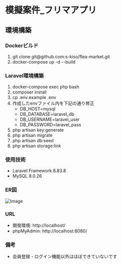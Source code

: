 <h1>模擬案件_フリマアプリ</h1>
<h2>環境構築</h2>
<h3>Dockerビルド</h3>
<ol>
  <li>git clone git@github.com:s-kiso/flea-market.git</li>
  <li>docker-compose up -d --build</li>
</ol>

<h3>Laravel環境構築</h3>
<ol>
  <li>docker-compose exec php bash</li>
  <li>composer install</li>
  <li>cp .env.example .env</li>
  <li>作成したenvファイル内を下記の通り修正
    <ul>
      <li>DB_HOST=mysql</li>
      <li>DB_DATABASE=laravel_db</li>
      <li>DB_USERNAME=laravel_user</li>
      <li>DB_PASSWORD=laravel_pass</li>
    </ul>
  </li>
  <li>php artisan key:generate</li>
  <li>php artisan migrate</li>
  <li>php artisan db:seed</li>
  <li>php artisan storage:link</li>
</ol>

<h3>使用技術</h3>
<ul>
  <li>Laravel Framework 8.83.8</li>
  <li>MySQL 8.0.26</li>
</ul>
<h3>ER図</h3>

![Image](https://github.com/user-attachments/assets/74e8fd4b-bc60-43c0-ac50-980b604c876f)

<h3>URL</h3>
<ul>
  <li>開発環境: http://localhost/</li>
  <li>phpMyAdmin: http://localhost:8080/</li>
</ul>

<h3>備考</h3>
<ul>
  <li>会員登録・ログイン機能以外はほぼできていないです</li>
</ul>
